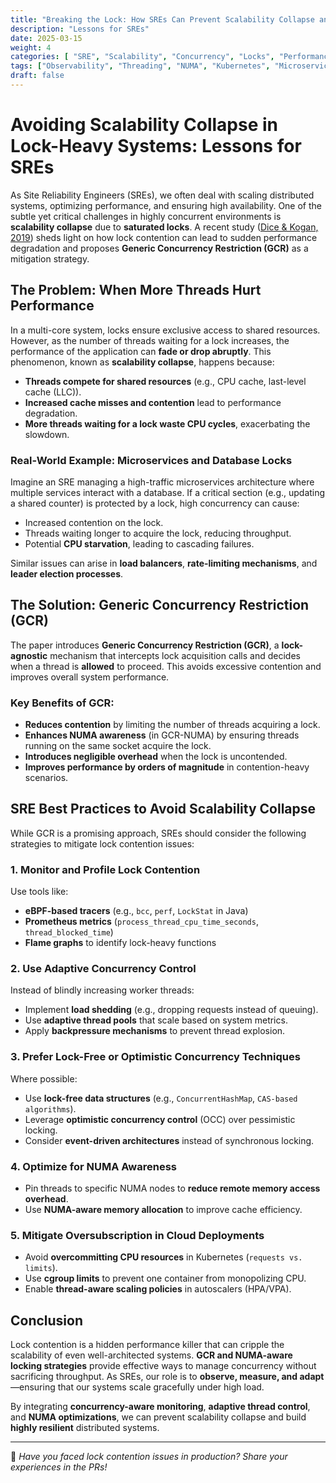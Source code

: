 ```yaml
---
title: "Breaking the Lock: How SREs Can Prevent Scalability Collapse and Keep Systems Blazing Fast"
description: "Lessons for SREs"
date: 2025-03-15
weight: 4
categories: [ "SRE", "Scalability", "Concurrency", "Locks", "PerformanceOptimization", "CloudComputing", "DevOps", "SiteReliabilityEngineering", "HighPerformanceComputing"]
tags: ["Observability", "Threading", "NUMA", "Kubernetes", "Microservices","Latency", "Reliability", "DistributedSystems", "SystemDesign","SRE", "Scalability", "Concurrency", "Locks", "PerformanceOptimization"]
draft: false
---
```


# Avoiding Scalability Collapse in Lock-Heavy Systems: Lessons for SREs

As Site Reliability Engineers (SREs), we often deal with scaling distributed systems, optimizing performance, and ensuring high availability. One of the subtle yet critical challenges in highly concurrent environments is **scalability collapse** due to **saturated locks**. A recent study ([Dice & Kogan, 2019](https://arxiv.org/abs/1905.10818)) sheds light on how lock contention can lead to sudden performance degradation and proposes **Generic Concurrency Restriction (GCR)** as a mitigation strategy.

## The Problem: When More Threads Hurt Performance

In a multi-core system, locks ensure exclusive access to shared resources. However, as the number of threads waiting for a lock increases, the performance of the application can **fade or drop abruptly**. This phenomenon, known as **scalability collapse**, happens because:

- **Threads compete for shared resources** (e.g., CPU cache, last-level cache (LLC)).
- **Increased cache misses and contention** lead to performance degradation.
- **More threads waiting for a lock waste CPU cycles**, exacerbating the slowdown.

### Real-World Example: Microservices and Database Locks

Imagine an SRE managing a high-traffic microservices architecture where multiple services interact with a database. If a critical section (e.g., updating a shared counter) is protected by a lock, high concurrency can cause:

- Increased contention on the lock.
- Threads waiting longer to acquire the lock, reducing throughput.
- Potential **CPU starvation**, leading to cascading failures.

Similar issues can arise in **load balancers**, **rate-limiting mechanisms**, and **leader election processes**.

## The Solution: Generic Concurrency Restriction (GCR)

The paper introduces **Generic Concurrency Restriction (GCR)**, a **lock-agnostic** mechanism that intercepts lock acquisition calls and decides when a thread is **allowed** to proceed. This avoids excessive contention and improves overall system performance.

### Key Benefits of GCR:

- **Reduces contention** by limiting the number of threads acquiring a lock.
- **Enhances NUMA awareness** (in GCR-NUMA) by ensuring threads running on the same socket acquire the lock.
- **Introduces negligible overhead** when the lock is uncontended.
- **Improves performance by orders of magnitude** in contention-heavy scenarios.

## SRE Best Practices to Avoid Scalability Collapse

While GCR is a promising approach, SREs should consider the following strategies to mitigate lock contention issues:

### 1. **Monitor and Profile Lock Contention**
Use tools like:
- **eBPF-based tracers** (e.g., `bcc`, `perf`, `LockStat` in Java)
- **Prometheus metrics** (`process_thread_cpu_time_seconds`, `thread_blocked_time`)
- **Flame graphs** to identify lock-heavy functions

### 2. **Use Adaptive Concurrency Control**
Instead of blindly increasing worker threads:
- Implement **load shedding** (e.g., dropping requests instead of queuing).
- Use **adaptive thread pools** that scale based on system metrics.
- Apply **backpressure mechanisms** to prevent thread explosion.

### 3. **Prefer Lock-Free or Optimistic Concurrency Techniques**
Where possible:
- Use **lock-free data structures** (e.g., `ConcurrentHashMap`, `CAS-based algorithms`).
- Leverage **optimistic concurrency control** (OCC) over pessimistic locking.
- Consider **event-driven architectures** instead of synchronous locking.

### 4. **Optimize for NUMA Awareness**
- Pin threads to specific NUMA nodes to **reduce remote memory access overhead**.
- Use **NUMA-aware memory allocation** to improve cache efficiency.

### 5. **Mitigate Oversubscription in Cloud Deployments**
- Avoid **overcommitting CPU resources** in Kubernetes (`requests vs. limits`).
- Use **cgroup limits** to prevent one container from monopolizing CPU.
- Enable **thread-aware scaling policies** in autoscalers (HPA/VPA).

## Conclusion

Lock contention is a hidden performance killer that can cripple the scalability of even well-architected systems. **GCR and NUMA-aware locking strategies** provide effective ways to manage concurrency without sacrificing throughput. As SREs, our role is to **observe, measure, and adapt**—ensuring that our systems scale gracefully under high load.

By integrating **concurrency-aware monitoring**, **adaptive thread control**, and **NUMA optimizations**, we can prevent scalability collapse and build **highly resilient** distributed systems.

---

📌 *Have you faced lock contention issues in production? Share your experiences in the PRs!*
